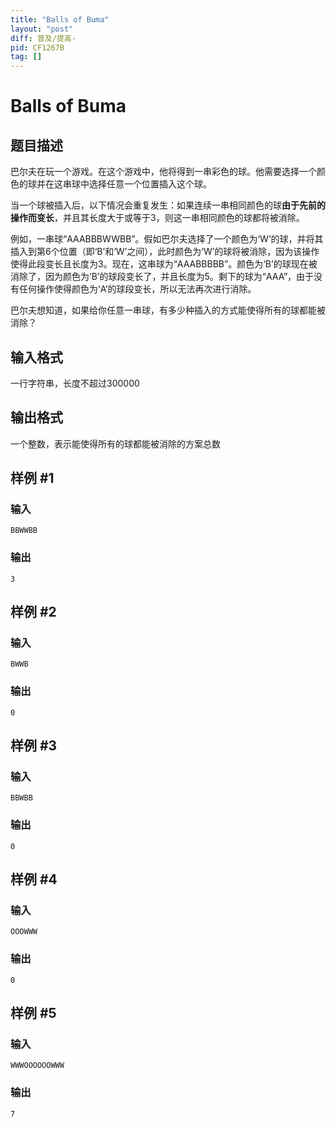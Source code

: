 ```yaml
---
title: "Balls of Buma"
layout: "post"
diff: 普及/提高-
pid: CF1267B
tag: []
---
```


# Balls of Buma

## 题目描述

巴尔夫在玩一个游戏。在这个游戏中，他将得到一串彩色的球。他需要选择一个颜色的球并在这串球中选择任意一个位置插入这个球。

当一个球被插入后，以下情况会重复发生：如果连续一串相同颜色的球**由于先前的操作而变长**，并且其长度大于或等于$3$，则这一串相同颜色的球都将被消除。

例如，一串球“AAABBBWWBB”。假如巴尔夫选择了一个颜色为‘W’的球，并将其插入到第$6$个位置（即‘B’和‘W’之间），此时颜色为‘W’的球将被消除，因为该操作使得此段变长且长度为$3$。现在，这串球为“AAABBBBB”。颜色为‘B’的球现在被消除了，因为颜色为‘B’的球段变长了，并且长度为$5$。剩下的球为“AAA”，由于没有任何操作使得颜色为‘A’的球段变长，所以无法再次进行消除。

巴尔夫想知道，如果给你任意一串球，有多少种插入的方式能使得所有的球都能被消除？

## 输入格式

一行字符串，长度不超过300000

## 输出格式

一个整数，表示能使得所有的球都能被消除的方案总数

## 样例 #1

### 输入

```
BBWWBB

```

### 输出

```
3

```

## 样例 #2

### 输入

```
BWWB

```

### 输出

```
0

```

## 样例 #3

### 输入

```
BBWBB

```

### 输出

```
0

```

## 样例 #4

### 输入

```
OOOWWW

```

### 输出

```
0

```

## 样例 #5

### 输入

```
WWWOOOOOOWWW

```

### 输出

```
7

```

